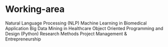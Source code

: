 # Working-area
Natural Language Processing (NLP)
Machine Learning in Biomedical Application
Big Data Mining in Healthcare 
Object Oriented Programming and Design (Python) 
Research Methods
Project Management &amp; Entrepreneurship

